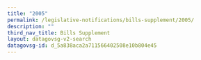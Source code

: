 ```yaml
---
title: "2005"
permalink: /legislative-notifications/bills-supplement/2005/
description: ""
third_nav_title: Bills Supplement
layout: datagovsg-v2-search
datagovsg-id: d_5a838aca2a711566402508e10b804e45
---
```

